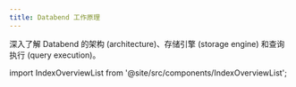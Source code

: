 ```yaml
---
title: Databend 工作原理
---
```


深入了解 Databend 的架构 (architecture)、存储引擎 (storage engine) 和查询执行 (query execution)。

import IndexOverviewList from '@site/src/components/IndexOverviewList';

<IndexOverviewList />